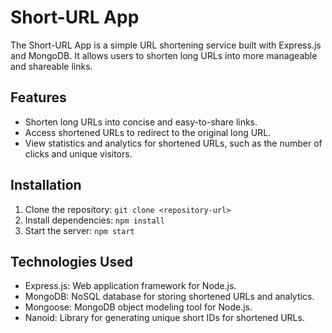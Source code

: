 # Short-URL App

The Short-URL App is a simple URL shortening service built with Express.js and MongoDB. It allows users to shorten long URLs into more manageable and shareable links.

## Features

- Shorten long URLs into concise and easy-to-share links.
- Access shortened URLs to redirect to the original long URL.
- View statistics and analytics for shortened URLs, such as the number of clicks and unique visitors.

## Installation

1. Clone the repository: `git clone <repository-url>`
2. Install dependencies: `npm install`
3. Start the server: `npm start`

## Technologies Used

- Express.js: Web application framework for Node.js.
- MongoDB: NoSQL database for storing shortened URLs and analytics.
- Mongoose: MongoDB object modeling tool for Node.js.
- Nanoid: Library for generating unique short IDs for shortened URLs.
